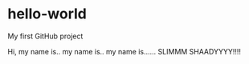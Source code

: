 # hello-world
My first GitHub project

Hi, my name is.. my name is.. my name is...... SLIMMM SHAADYYYY!!!! 
